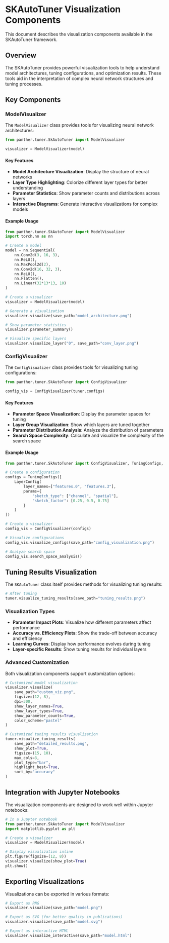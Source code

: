 # SKAutoTuner Visualization Components

This document describes the visualization components available in the SKAutoTuner framework.

## Overview

The SKAutoTuner provides powerful visualization tools to help understand model architectures, tuning configurations, and optimization results. These tools aid in the interpretation of complex neural network structures and tuning processes.

## Key Components

### ModelVisualizer

The `ModelVisualizer` class provides tools for visualizing neural network architectures:

```python
from panther.tuner.SkAutoTuner import ModelVisualizer

visualizer = ModelVisualizer(model)
```

#### Key Features

- **Model Architecture Visualization**: Display the structure of neural networks
- **Layer Type Highlighting**: Colorize different layer types for better understanding
- **Parameter Statistics**: Show parameter counts and distributions across layers
- **Interactive Diagrams**: Generate interactive visualizations for complex models

#### Example Usage

```python
from panther.tuner.SkAutoTuner import ModelVisualizer
import torch.nn as nn

# Create a model
model = nn.Sequential(
    nn.Conv2d(3, 16, 3),
    nn.ReLU(),
    nn.MaxPool2d(2),
    nn.Conv2d(16, 32, 3),
    nn.ReLU(),
    nn.Flatten(),
    nn.Linear(32*13*13, 10)
)

# Create a visualizer
visualizer = ModelVisualizer(model)

# Generate a visualization
visualizer.visualize(save_path="model_architecture.png")

# Show parameter statistics
visualizer.parameter_summary()

# Visualize specific layers
visualizer.visualize_layer("0", save_path="conv_layer.png")
```

### ConfigVisualizer

The `ConfigVisualizer` class provides tools for visualizing tuning configurations:

```python
from panther.tuner.SkAutoTuner import ConfigVisualizer

config_vis = ConfigVisualizer(tuner.configs)
```

#### Key Features

- **Parameter Space Visualization**: Display the parameter spaces for tuning
- **Layer Group Visualization**: Show which layers are tuned together
- **Parameter Distribution Analysis**: Analyze the distribution of parameters
- **Search Space Complexity**: Calculate and visualize the complexity of the search space

#### Example Usage

```python
from panther.tuner.SkAutoTuner import ConfigVisualizer, TuningConfigs, LayerConfig

# Create a configuration
configs = TuningConfigs([
    LayerConfig(
        layer_names=["features.0", "features.3"],
        params={
            "sketch_type": ["channel", "spatial"],
            "sketch_factor": [0.25, 0.5, 0.75]
        }
    )
])

# Create a visualizer
config_vis = ConfigVisualizer(configs)

# Visualize configurations
config_vis.visualize_configs(save_path="config_visualization.png")

# Analyze search space
config_vis.search_space_analysis()
```

## Tuning Results Visualization

The `SKAutoTuner` class itself provides methods for visualizing tuning results:

```python
# After tuning
tuner.visualize_tuning_results(save_path="tuning_results.png")
```

### Visualization Types

- **Parameter Impact Plots**: Visualize how different parameters affect performance
- **Accuracy vs. Efficiency Plots**: Show the trade-off between accuracy and efficiency
- **Learning Curves**: Display how performance evolves during tuning
- **Layer-specific Results**: Show tuning results for individual layers

### Advanced Customization

Both visualization components support customization options:

```python
# Customized model visualization
visualizer.visualize(
    save_path="custom_viz.png",
    figsize=(12, 8),
    dpi=300,
    show_layer_names=True,
    show_layer_types=True,
    show_parameter_counts=True,
    color_scheme="pastel"
)

# Customized tuning results visualization
tuner.visualize_tuning_results(
    save_path="detailed_results.png",
    show_plot=True,
    figsize=(15, 10),
    max_cols=3,
    plot_type="bar",
    highlight_best=True,
    sort_by="accuracy"
)
```

## Integration with Jupyter Notebooks

The visualization components are designed to work well within Jupyter notebooks:

```python
# In a Jupyter notebook
from panther.tuner.SkAutoTuner import ModelVisualizer
import matplotlib.pyplot as plt

# Create a visualizer
visualizer = ModelVisualizer(model)

# Display visualization inline
plt.figure(figsize=(12, 8))
visualizer.visualize(show_plot=True)
plt.show()
```

## Exporting Visualizations

Visualizations can be exported in various formats:

```python
# Export as PNG
visualizer.visualize(save_path="model.png")

# Export as SVG (for better quality in publications)
visualizer.visualize(save_path="model.svg")

# Export as interactive HTML
visualizer.visualize_interactive(save_path="model.html")
``` 
